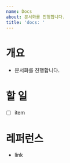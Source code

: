 ```yaml
---
name: Docs
about: 문서화를 진행합니다.
title: 'docs: '
---
```


# 개요

- 문서화를 진행합니다.

# 할 일

- [ ] item

# 레퍼런스

- link
